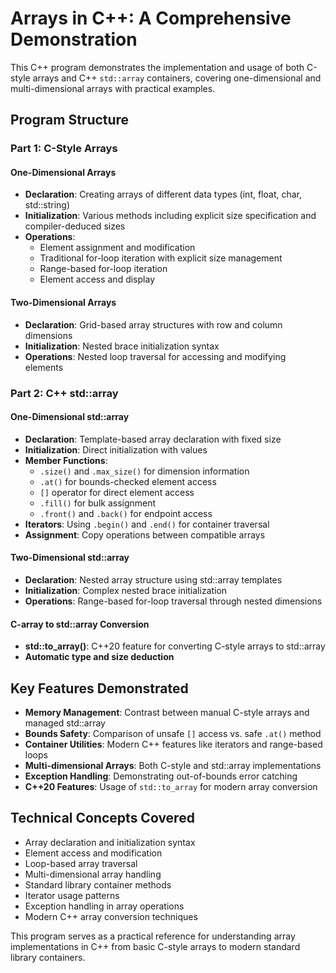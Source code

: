 # Arrays in C++: A Comprehensive Demonstration

This C++ program demonstrates the implementation and usage of both C-style arrays and C++ `std::array` containers, covering one-dimensional and multi-dimensional arrays with practical examples.

## Program Structure

### Part 1: C-Style Arrays

#### One-Dimensional Arrays
- **Declaration**: Creating arrays of different data types (int, float, char, std::string)
- **Initialization**: Various methods including explicit size specification and compiler-deduced sizes
- **Operations**:
  - Element assignment and modification
  - Traditional for-loop iteration with explicit size management
  - Range-based for-loop iteration
  - Element access and display

#### Two-Dimensional Arrays
- **Declaration**: Grid-based array structures with row and column dimensions
- **Initialization**: Nested brace initialization syntax
- **Operations**: Nested loop traversal for accessing and modifying elements

### Part 2: C++ std::array

#### One-Dimensional std::array
- **Declaration**: Template-based array declaration with fixed size
- **Initialization**: Direct initialization with values
- **Member Functions**:
  - `.size()` and `.max_size()` for dimension information
  - `.at()` for bounds-checked element access
  - `[]` operator for direct element access
  - `.fill()` for bulk assignment
  - `.front()` and `.back()` for endpoint access
- **Iterators**: Using `.begin()` and `.end()` for container traversal
- **Assignment**: Copy operations between compatible arrays

#### Two-Dimensional std::array
- **Declaration**: Nested array structure using std::array templates
- **Initialization**: Complex nested brace initialization
- **Operations**: Range-based for-loop traversal through nested dimensions

#### C-array to std::array Conversion
- **std::to_array()**: C++20 feature for converting C-style arrays to std::array
- **Automatic type and size deduction**

## Key Features Demonstrated

- **Memory Management**: Contrast between manual C-style arrays and managed std::array
- **Bounds Safety**: Comparison of unsafe `[]` access vs. safe `.at()` method
- **Container Utilities**: Modern C++ features like iterators and range-based loops
- **Multi-dimensional Arrays**: Both C-style and std::array implementations
- **Exception Handling**: Demonstrating out-of-bounds error catching
- **C++20 Features**: Usage of `std::to_array` for modern array conversion

## Technical Concepts Covered

- Array declaration and initialization syntax
- Element access and modification
- Loop-based array traversal
- Multi-dimensional array handling
- Standard library container methods
- Iterator usage patterns
- Exception handling in array operations
- Modern C++ array conversion techniques

This program serves as a practical reference for understanding array implementations in C++ from basic C-style arrays to modern standard library containers.
